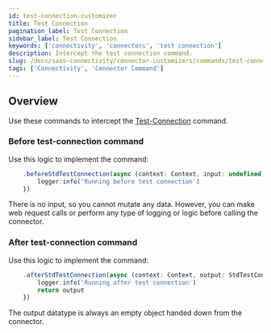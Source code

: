 ```yaml
---
id: test-connection-customizer
title: Test Connection
pagination_label: Test Connection
sidebar_label: Test Connection
keywords: ['connectivity', 'connectors', 'test connection']
description: Intercept the test connection command.
slug: /docs/saas-connectivity/connector-customizers/commands/test-connection
tags: ['Connectivity', 'Connector Command']
---
```


## Overview

Use these commands to intercept the [Test-Connection](../../commands/test-connection) command.

### Before test-connection command

Use this logic to implement the command: 

```javascript
    .beforeStdTestConnection(async (context: Context, input: undefined) => {
        logger.info('Running before test connection')
    })
```
There is no input, so you cannot mutate any data. However, you can make web request calls or perform any type of logging or logic before calling the connector.

### After test-connection command

Use this logic to implement the command: 

```javascript
    .afterStdTestConnection(async (context: Context, output: StdTestConnectionOutput) => {
        logger.info('Running after test connection')
        return output
    })
```
The output datatype is always an empty object handed down from the connector.